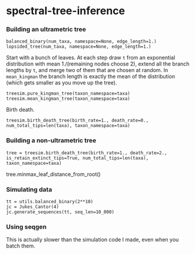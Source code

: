 # spectral-tree-inference

### Building an ultrametric tree


```
balanced_binary(num_taxa, namespace=None, edge_length=1.)
lopsided_tree(num_taxa, namespace=None, edge_length=1.)
```

Start with a bunch of leaves. At each step draw `t` from an exponential
distribution with mean 1./(remaining nodes choose 2), extend all the branch lengths by `t`, and merge two of them that are chosen at random. In `mean_kingman` the branch length is exactly the mean of the distribution (which gets smaller as you move up the tree).
```
treesim.pure_kingman_tree(taxon_namespace=taxa)
treesim.mean_kingman_tree(taxon_namespace=taxa)
```

Birth death.
```
treesim.birth_death_tree(birth_rate=1., death_rate=0., num_total_tips=len(taxa), taxon_namespace=taxa)
```

### Building a non-ultrametric tree


```
tree = treesim.birth_death_tree(birth_rate=1., death_rate=2., is_retain_extinct_tips=True, num_total_tips=len(taxa), taxon_namespace=taxa)
```

tree.minmax_leaf_distance_from_root()


### Simulating data
```
tt = utils.balanced_binary(2**10)
jc = Jukes_Cantor(4)
jc.generate_sequences(tt, seq_len=10_000)
```


### Using seqgen
This is actually slower than the simulation code I made, even when you batch them. 
